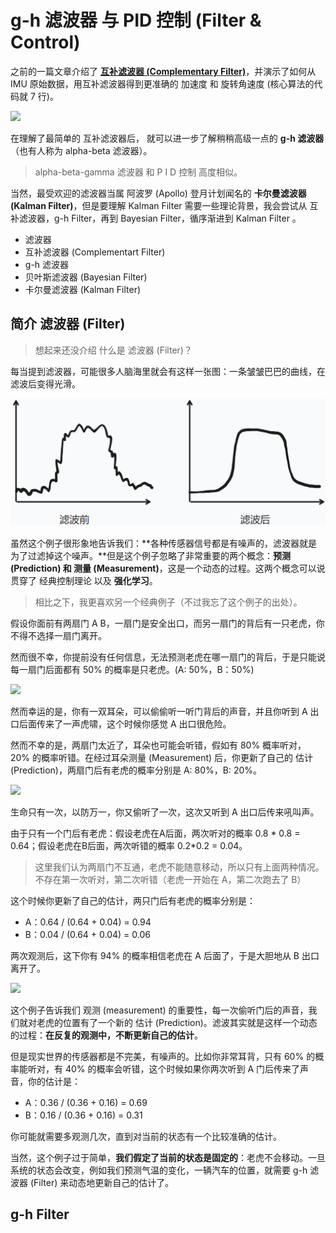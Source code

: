 g-h 滤波器 与 PID 控制 (Filter & Control)
======================

之前的一篇文章介绍了 **[互补滤波器 (Complementary Filter)](https://doc.wuhanstudio.cc/posts/imu_filter.html)**，并演示了如何从 IMU 原始数据，用互补滤波器得到更准确的 加速度 和 旋转角速度 (核心算法的代码就 7 行)。

![](https://wuhanstudio.nyc3.cdn.digitaloceanspaces.com/doc/imu_filter/demo.gif)

在理解了最简单的 互补滤波器后， 就可以进一步了解稍稍高级一点的 **g-h 滤波器**（也有人称为 alpha-beta 滤波器）。

> alpha-beta-gamma 滤波器 和 P I D 控制 高度相似。

当然，最受欢迎的滤波器当属 阿波罗 (Apollo) 登月计划闻名的 **卡尔曼滤波器 (Kalman Filter)**，但是要理解 Kalman Filter 需要一些理论背景，我会尝试从 互补滤波器，g-h Filter，再到 Bayesian Filter，循序渐进到 Kalman Filter 。

- 滤波器
- 互补滤波器 (Complementart Filter)
- g-h 滤波器
- 贝叶斯滤波器 (Bayesian Filter)
- 卡尔曼滤波器 (Kalman Filter)



## 简介 滤波器 (Filter)

> 想起来还没介绍 什么是 滤波器 (Filter)？

每当提到滤波器，可能很多人脑海里就会有这样一张图：一条皱皱巴巴的曲线，在滤波后变得光滑。

![](gh_filter/filter.png)

虽然这个例子很形象地告诉我们：**各种传感器信号都是有噪声的，滤波器就是为了过滤掉这个噪声。**但是这个例子忽略了非常重要的两个概念：**预测 (Prediction) 和 测量 (Measurement)**，这是一个动态的过程。这两个概念可以说贯穿了 经典控制理论 以及 **强化学习**。

> 相比之下，我更喜欢另一个经典例子（不过我忘了这个例子的出处）。

假设你面前有两扇门 A B，一扇门是安全出口，而另一扇门的背后有一只老虎，你不得不选择一扇门离开。

然而很不幸，你提前没有任何信息，无法预测老虎在哪一扇门的背后，于是只能说每一扇门后面都有 50% 的概率是只老虎。(A: 50%，B：50%)

![](https://doc.wuhanstudio.cc/posts/gh_filter/problem.png)

然而幸运的是，你有一双耳朵，可以偷偷听一听门背后的声音，并且你听到 A 出口后面传来了一声虎啸，这个时候你感觉 A 出口很危险。

然而不幸的是，两扇门太近了，耳朵也可能会听错，假如有 80% 概率听对，20% 的概率听错。在经过耳朵测量 (Measurement) 后，你更新了自己的 估计 (Prediction)，两扇门后有老虎的概率分别是 A: 80%，B: 20%。

![](https://doc.wuhanstudio.cc/posts/gh_filter/measure.png)

生命只有一次，以防万一，你又偷听了一次，这次又听到 A 出口后传来吼叫声。

由于只有一个门后有老虎：假设老虎在A后面，两次听对的概率 0.8 * 0.8 = 0.64；假设老虎在B后面，两次听错的概率 0.2*0.2 = 0.04。

> 这里我们认为两扇门不互通，老虎不能随意移动，所以只有上面两种情况。不存在第一次听对，第二次听错（老虎一开始在 A，第二次跑去了 B）

这个时候你更新了自己的估计，两只门后有老虎的概率分别是：

- A：0.64 / (0.64 + 0.04) = 0.94
- B：0.04 / (0.64 + 0.04) = 0.06

两次观测后，这下你有 94% 的概率相信老虎在 A 后面了，于是大胆地从 B 出口离开了。

![](https://doc.wuhanstudio.cc/posts/gh_filter/result.png)

这个例子告诉我们 观测 (measurement) 的重要性，每一次偷听门后的声音，我们就对老虎的位置有了一个新的 估计 (Prediction)。滤波其实就是这样一个动态的过程：**在反复的观测中，不断更新自己的估计**。

但是现实世界的传感器都是不完美，有噪声的。比如你非常耳背，只有 60% 的概率能听对，有 40% 的概率会听错，这个时候如果你两次听到 A 门后传来了声音，你的估计是：

- A：0.36 / (0.36 + 0.16) = 0.69
- B：0.16 / (0.36 + 0.16) = 0.31

你可能就需要多观测几次，直到对当前的状态有一个比较准确的估计。

当然，这个例子过于简单，**我们假定了当前的状态是固定的**：老虎不会移动。一旦系统的状态会改变，例如我们预测气温的变化，一辆汽车的位置，就需要 g-h 滤波器 (Filter) 来动态地更新自己的估计了。



## g-h Filter

